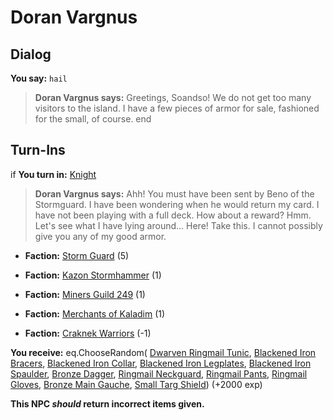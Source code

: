 # Doran Vargnus
## Dialog

**You say:** `hail`



>**Doran Vargnus says:** Greetings, Soandso!  We do not get too many visitors to the island.  I have a few pieces of armor for sale, fashioned for the small, of course.
end

## Turn-Ins





if **You turn in:** [Knight](/item/13995)


>**Doran Vargnus says:** Ahh! You must have been sent by Beno of the Stormguard. I have been wondering when he would return my card. I have not been playing with a full deck. How about a reward? Hmm. Let's see what I have lying around... Here! Take this. I cannot possibly give you any of my good armor.


* __Faction:__ [Storm Guard](/faction/312) (5)


* __Faction:__ [Kazon Stormhammer](/faction/274) (1)


* __Faction:__ [Miners Guild 249](/faction/293) (1)


* __Faction:__ [Merchants of Kaladim](/faction/290) (1)


* __Faction:__ [Craknek Warriors](/faction/232) (-1)


 **You receive:** eq.ChooseRandom( [Dwarven Ringmail Tunic](/item/3301), [Blackened Iron Bracers](/item/3048), [Blackened Iron Collar](/item/3042), [Blackened Iron Legplates](/item/3050), [Blackened Iron Spaulder](/item/3044), [Bronze Dagger](/item/7012), [Ringmail Neckguard](/item/3103), [Ringmail Pants](/item/3111), [Ringmail Gloves](/item/3110), [Bronze Main Gauche](/item/7015), [Small Targ Shield](/item/9011)) (+2000 exp)

**This NPC *should* return incorrect items given.**





